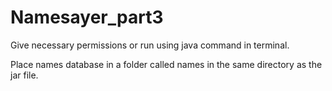 # Namesayer_part3

Give necessary permissions or run using java command in terminal.

Place names database in a folder called names in the same directory as the jar file.
